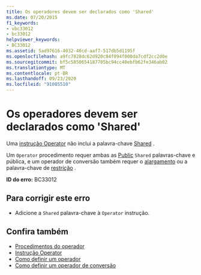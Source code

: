 ```yaml
---
title: Os operadores devem ser declarados como 'Shared'
ms.date: 07/20/2015
f1_keywords:
- vbc33012
- bc33012
helpviewer_keywords:
- BC33012
ms.assetid: 5ad97616-4032-46cd-aaf7-517db5d1195f
ms.openlocfilehash: a9fc7828dc62d920c84f094f000da7cdf2cc2d0e
ms.sourcegitcommit: bf5c5850654187705bc94cc40ebfb62fe346ab02
ms.translationtype: MT
ms.contentlocale: pt-BR
ms.lasthandoff: 09/23/2020
ms.locfileid: "91085510"
---
```

# <a name="operators-must-be-declared-shared"></a>Os operadores devem ser declarados como 'Shared'

Uma [instrução Operator](../language-reference/statements/operator-statement.md) não inclui a palavra-chave [Shared](../language-reference/modifiers/shared.md) .  
  
 Um `Operator` procedimento requer ambas as [Public](../language-reference/modifiers/public.md) `Shared` palavras-chave e pública, e um operador de conversão também requer o [alargamento](../language-reference/modifiers/widening.md) ou a palavra-chave de [restrição](../language-reference/modifiers/narrowing.md) .  
  
 **ID do erro:** BC33012  
  
## <a name="to-correct-this-error"></a>Para corrigir este erro  
  
- Adicione a `Shared` palavra-chave à `Operator` instrução.  
  
## <a name="see-also"></a>Confira também

- [Procedimentos do operador](../programming-guide/language-features/procedures/operator-procedures.md)
- [Instrução Operator](../language-reference/statements/operator-statement.md)
- [Como definir um operador](../programming-guide/language-features/procedures/how-to-define-an-operator.md)
- [Como definir um operador de conversão](../programming-guide/language-features/procedures/how-to-define-a-conversion-operator.md)

